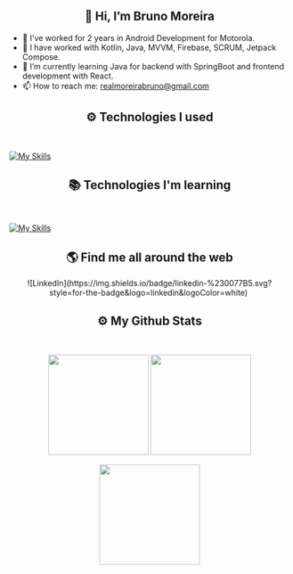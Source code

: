 <h2 align="center">
  👋 Hi, I’m Bruno Moreira
</h2>

- 👀 I've worked for 2 years in Android Development for Motorola.
- 📎 I have worked with Kotlin, Java, MVVM, Firebase, SCRUM, Jetpack Compose.
- 🌱 I’m currently learning Java for backend with SpringBoot and frontend development with React.
- 📫 How to reach me: realmoreirabruno@gmail.com

<!---
realmoreirabruno/realmoreirabruno is a ✨ special ✨ repository because its `README.md` (this file) appears on your GitHub profile.
You can click the Preview link to take a look at your changes.
--->
<h2 align="center">
  ⚙️ Technologies I used
</h2>

<p align="left">
  <strong></strong><br>
  
  [![My Skills](https://skillicons.dev/icons?i=java,kotlin,android,flutter,dart,room,firebase&theme=dark)](https://skillicons.dev)
</p>

<h2 align="center">
  📚 Technologies I'm learning
</h2>

<p align="left">
  <strong></strong><br>

  [![My Skills](https://skillicons.dev/icons?i=nodejs,nestjs,spring,dotnet,react,vue,angular,nextjs&theme=dark&perline=4)](https://skillicons.dev)
</p>

<h2 align="center">🌎 Find me all around the web</h2>

<div align="center">
![LinkedIn](https://img.shields.io/badge/linkedin-%230077B5.svg?style=for-the-badge&logo=linkedin&logoColor=white)&nbsp;
</div>

<h2 align="center">
  ⚙️ My Github Stats
</h2>

<br>
<p align = "center">
  <img height="180em"  src = "https://github-readme-stats.vercel.app/api?username=doc-souhail&show_icons=true&theme=radical&line_height=27">
  <img height="180em" src = "https://github-readme-stats.vercel.app/api/top-langs/?username=doc-souhail&layout=compact&langs_count=10&theme=radical">
</p>

<p align = "center">
 <img height="180em"  src="https://github-readme-streak-stats.herokuapp.com/?user=doc-souhail&layout=compact&theme=radical" />
</p>
</br>
